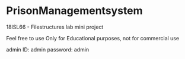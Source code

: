 # PrisonManagementsystem
18ISL66 - Filestructures lab mini project 

Feel free to use
Only for Educational purposes, not for commercial use

admin ID: admin
password: admin
